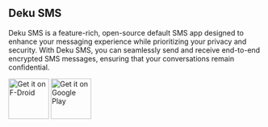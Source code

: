Deku SMS
--------

Deku SMS is a feature-rich, open-source default SMS app designed to enhance your messaging experience while prioritizing your privacy and security.
With Deku SMS, you can seamlessly send and receive end-to-end encrypted SMS messages, ensuring that your conversations remain confidential.

[<img src="https://fdroid.gitlab.io/artwork/badge/get-it-on.png"
     alt="Get it on F-Droid"
     height="80">](https://f-droid.org/packages/com.afkanerd.deku/)
[<img src="https://play.google.com/intl/en_us/badges/images/generic/en-play-badge.png"
     alt="Get it on Google Play"
     height="80">](https://play.google.com/store/apps/details?id=com.afkanerd.deku)
